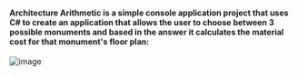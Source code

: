 #### Architecture Arithmetic is a simple console application project that uses C# to create an application that allows the user to choose between 3 possible monuments and based in the answer it calculates the material cost for that monument's floor plan:
![image](https://user-images.githubusercontent.com/36134456/224786530-d888fe99-b547-41ae-bbac-bcee884c4188.png)
